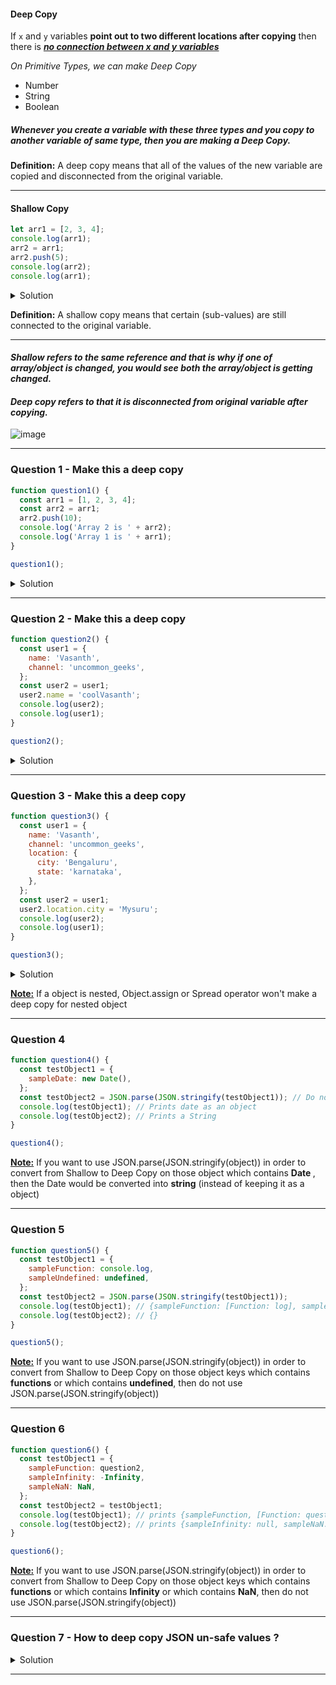 #### Deep Copy

If `x` and `y` variables **point out to two different locations after copying** then there is <ins>**_no connection between x and y variables_**</ins>

<i>On Primitive Types, we can make Deep Copy</i>

- Number
- String
- Boolean

##### Whenever you create a variable with these three types and you copy to another variable of same type, then you are making a Deep Copy.

<strong>Definition:</strong> A deep copy means that all of the values of the new variable are copied and disconnected from the original variable.

---

#### Shallow Copy

```js
let arr1 = [2, 3, 4];
console.log(arr1);
arr2 = arr1;
arr2.push(5);
console.log(arr2);
console.log(arr1);
```

<details>
<summary>Solution</summary>

```js
[2, 3, 4];
[2, 3, 4, 5];
[2, 3, 4, 5];
```

</details>

<strong>Definition:</strong> A shallow copy means that certain (sub-values) are still connected to the original variable.

---

#### <i>Shallow refers to the same reference and that is why if one of array/object is changed, you would see both the array/object is getting changed.</i>

#### <i>Deep copy refers to that it is disconnected from original variable after copying.</i>

![image](https://i.stack.imgur.com/AWKJa.jpg)

---

### Question 1 - Make this a deep copy

```js
function question1() {
  const arr1 = [1, 2, 3, 4];
  const arr2 = arr1;
  arr2.push(10);
  console.log('Array 2 is ' + arr2);
  console.log('Array 1 is ' + arr1);
}

question1();
```

<details>
<summary>Solution</summary>

```js
// Change this line to look like below in the above function
const arr2 = [...arr1];
```

</details>

---

### Question 2 - Make this a deep copy

```js
function question2() {
  const user1 = {
    name: 'Vasanth',
    channel: 'uncommon_geeks',
  };
  const user2 = user1;
  user2.name = 'coolVasanth';
  console.log(user2);
  console.log(user1);
}

question2();
```

<details>
<summary>Solution</summary>

```js
// Change this line to look like below in the above function
const user2 = { ...user1 }; // Approach 1
const user2 = Object.assign({}, user1); // Approach 2
```

</details>

---

### Question 3 - Make this a deep copy

```js
function question3() {
  const user1 = {
    name: 'Vasanth',
    channel: 'uncommon_geeks',
    location: {
      city: 'Bengaluru',
      state: 'karnataka',
    },
  };
  const user2 = user1;
  user2.location.city = 'Mysuru';
  console.log(user2);
  console.log(user1);
}

question3();
```

<details>
<summary>Solution</summary>

```js
// Change this line to look like below in the above function
const user2 = JSON.parse(JSON.stringify(user1));
```

</details>

<strong><u>Note:</u></strong> If a object is nested, Object.assign or Spread operator won't make a deep copy for nested object

---

### Question 4

```js
function question4() {
  const testObject1 = {
    sampleDate: new Date(),
  };
  const testObject2 = JSON.parse(JSON.stringify(testObject1)); // Do not use this liner as it prints different dataTypes
  console.log(testObject1); // Prints date as an object
  console.log(testObject2); // Prints a String
}

question4();
```

<strong><u>Note:</u></strong> If you want to use JSON.parse(JSON.stringify(object)) in order to convert from Shallow to Deep Copy on those object which contains <strong> Date </strong>, then the Date would be converted into <strong>string</strong> (instead of keeping it as a object)

---

### Question 5

```js
function question5() {
  const testObject1 = {
    sampleFunction: console.log,
    sampleUndefined: undefined,
  };
  const testObject2 = JSON.parse(JSON.stringify(testObject1));
  console.log(testObject1); // {sampleFunction: [Function: log], sampleUndefined: undefined}
  console.log(testObject2); // {}
}

question5();
```

<strong><u>Note:</u></strong> If you want to use JSON.parse(JSON.stringify(object)) in order to convert from Shallow to Deep Copy on those object keys which contains <strong>functions</strong> or which contains <strong>undefined</strong>, then do not use JSON.parse(JSON.stringify(object))

---

### Question 6

```js
function question6() {
  const testObject1 = {
    sampleFunction: question2,
    sampleInfinity: -Infinity,
    sampleNaN: NaN,
  };
  const testObject2 = testObject1;
  console.log(testObject1); // prints {sampleFunction, [Function: question2], sampleInfinity: -Infinity, sampleNaN: NaN }
  console.log(testObject2); // prints {sampleInfinity: null, sampleNaN: null }
}

question6();
```

<strong><u>Note:</u></strong> If you want to use JSON.parse(JSON.stringify(object)) in order to convert from Shallow to Deep Copy on those object keys which contains <strong>functions</strong> or which contains <strong>Infinity</strong> or which contains <strong>NaN</strong>, then do not use JSON.parse(JSON.stringify(object))

---

### Question 7 - How to deep copy JSON un-safe values ?

<details>
<summary>Solution</summary>

```js
1. Copying all values one after another.
2. Recursive copying all the values one after another
3. Using Libraries like lodash
```

</details>

---
